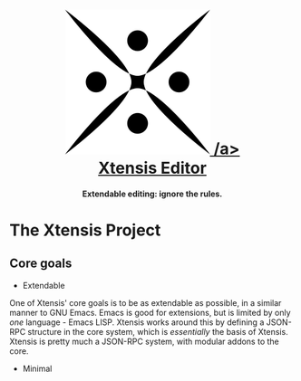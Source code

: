 <h1 align="center">
<a href="https://github.com/xtensis-editor/xtensis-core">
<img src="media/logos/PNG/xtensis-256.png" alt="Xtensis Editor" width="256" height="256"/>
/a><br>
<a href="https://github.com/xtensis-editor/xtensis-core">Xtensis Editor</a>
</h1>

<h4 align="center">Extendable editing: ignore the rules.</h4>

# The Xtensis Project

## Core goals

* Extendable

One of Xtensis' core goals is to be as extendable as possible, in a
similar manner to GNU Emacs. Emacs is good for extensions, but is
limited by only *one* language - Emacs LISP. Xtensis works around this
by defining a JSON-RPC structure in the core system, which is
_essentially_ the basis of Xtensis. Xtensis is pretty much a JSON-RPC
system, with modular addons to the core.

* Minimal
